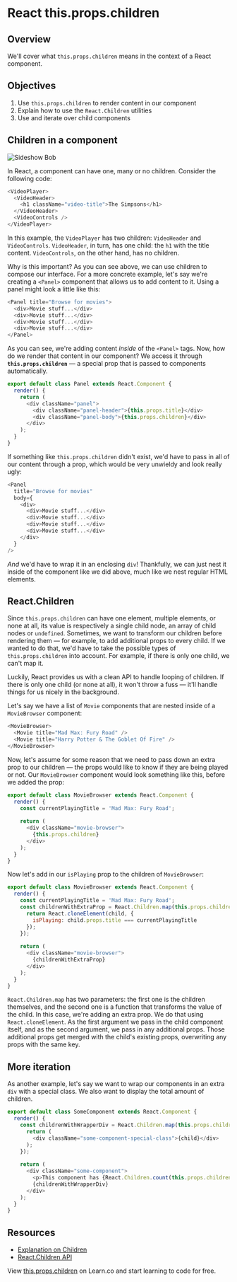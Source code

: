 # React this.props.children

## Overview

We'll cover what  `this.props.children` means in the context of a React component. 

## Objectives

1. Use `this.props.children` to render content in our component
2. Explain how to use the `React.Children` utilities
3. Use and iterate over child components

## Children in a component
![Sideshow Bob](https://media.giphy.com/media/xT5LMVEIvpgJCWCcog/giphy.gif)

In React, a component can have one, many or no children. Consider the following code:

```js
<VideoPlayer>
  <VideoHeader>
    <h1 className="video-title">The Simpsons</h1>
  </VideoHeader>
  <VideoControls />
</VideoPlayer>
```

In this example, the `VideoPlayer` has two children: `VideoHeader` and `VideoControls`. `VideoHeader`, in turn, has one child: the `h1` with the title content. `VideoControls`, on the other hand, has no children.

Why is this important? As you can see above, we can use children to compose our interface. For a more concrete example, let's say we're creating a `<Panel>` component that allows us to add content to it. Using a panel might look a little like this:

```js
<Panel title="Browse for movies">
  <div>Movie stuff...</div>
  <div>Movie stuff...</div>
  <div>Movie stuff...</div>
  <div>Movie stuff...</div>
</Panel>
```

As you can see, we're adding content *inside* of the `<Panel>` tags. Now, how do we render that content in our component? We access it through **`this.props.children`** — a special prop that is passed to components automatically.

```js
export default class Panel extends React.Component {
  render() {
    return (
      <div className="panel">
        <div className="panel-header">{this.props.title}</div>
        <div className="panel-body">{this.props.children}</div>
      </div>
    );
  }
}
```

If something like `this.props.children` didn't exist, we'd have to pass in all of our content through a prop, which would be very unwieldy and look really ugly:

```js
<Panel 
  title="Browse for movies" 
  body={
    <div>
      <div>Movie stuff...</div>
      <div>Movie stuff...</div>
      <div>Movie stuff...</div>
      <div>Movie stuff...</div>
    </div>
  } 
/>
```

_And_ we'd have to wrap it in an enclosing `div`! Thankfully, we can just nest it inside of the component like we did above, much like we nest regular HTML elements.

## React.Children
Since `this.props.children` can have one element, multiple elements, or none at all, its value is respectively a single child node, an array of child nodes or `undefined`. Sometimes, we want to transform our children before rendering them — for example, to add additional props to every child. If we wanted to do that, we'd have to take the possible types of `this.props.children` into account. For example, if there is only one child, we can't map it.

Luckily, React provides us with a clean API to handle looping of children. If there is only one child (or none at all), it won't throw a fuss — it'll handle things for us nicely in the background.

Let's say we have a list of `Movie` components that are nested inside of a `MovieBrowser` component:

```js
<MovieBrowser>
  <Movie title="Mad Max: Fury Road" />
  <Movie title="Harry Potter & The Goblet Of Fire" />
</MovieBrowser>
```

Now, let's assume for some reason that we need to pass down an extra prop to our children — the props would like to know if they are being played or not. Our `MovieBrowser` component would look something like this, before we added the prop:

```js
export default class MovieBrowser extends React.Component {
  render() {
    const currentPlayingTitle = 'Mad Max: Fury Road';
    
    return (
      <div className="movie-browser">
        {this.props.children}
      </div>      
    );
  }
}
```

Now let's add in our `isPlaying` prop to the children of `MovieBrowser`:

```js
export default class MovieBrowser extends React.Component {
  render() {
    const currentPlayingTitle = 'Mad Max: Fury Road';
    const childrenWithExtraProp = React.Children.map(this.props.children, child => {
      return React.cloneElement(child, {
        isPlaying: child.props.title === currentPlayingTitle
      });
    });
    
    return (
      <div className="movie-browser">
        {childrenWithExtraProp}
      </div>      
    );
  }
}
```

`React.Children.map` has two parameters: the first one is the children themselves, and the second one is a function that transforms the value of the child. In this case, we're adding an extra prop. We do that using `React.cloneElement`. As the first argument we pass in the child component itself, and as the second argument, we pass in any additional props. Those additional props get merged with the child's existing props, overwriting any props with the same key.

## More iteration
As another example, let's say we want to wrap our components in an extra `div` with a special class. We also want to display the total amount of children.

```js
export default class SomeComponent extends React.Component {
  render() {
    const childrenWithWrapperDiv = React.Children.map(this.props.children, child => {
      return (
        <div className="some-component-special-class">{child}</div> 
      );
    });
    
    return (
      <div className="some-component">
        <p>This component has {React.Children.count(this.props.children)} children.</p>
        {childrenWithWrapperDiv}        
      </div>      
    );
  }
}
```

## Resources
- [Explanation on Children](https://facebook.github.io/react/docs/multiple-components.html#children)
- [React.Children API](https://facebook.github.io/react/docs/top-level-api.html#react.children)

<p class='util--hide'>View <a href='https://learn.co/lessons/react-this-props-children'>this.props.children</a> on Learn.co and start learning to code for free.</p>
